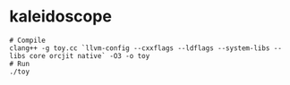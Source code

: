 # kaleidoscope

````
# Compile
clang++ -g toy.cc `llvm-config --cxxflags --ldflags --system-libs --libs core orcjit native` -O3 -o toy
# Run
./toy
````

